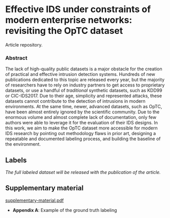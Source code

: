 # Effective IDS under constraints of modern enterprise networks: revisiting the OpTC dataset

Article repository.

### Abstract

The lack of high-quality public datasets is a major obstacle for the creation
of practical and effective intrusion detection systems.  Hundreds of new
publications dedicated to this topic are released every year, but the majority
of researchers have to rely on industry partners to get access to proprietary
datasets, or use a handful of _traditional_ synthetic datasets, such as KDD99
or CIC-IDS2017.  Due to their age, simplicity and represented attacks, these
datasets cannot contribute to the detection of intrusions in modern
environments.  At the same time, newer, advanced datasets, such as OpTC, have
been almost entirely ignored by the scientific community.  Due to the enormous
volume and almost complete lack of documentation, only few authors were able to
leverage it for the evaluation of their IDS designs.  In this work, we aim to
make the OpTC dataset more accessible for modern IDS research by pointing out
methodology flaws in prior art, designing a repeatable and documented labeling
process, and building the baseline of the environment.

## Labels

_The full labeled dataset will be released with the publication of the article._

## Supplementary material

[supplementary-material.pdf](/supplementary-material.pdf)

- **Appendix A**: Example of the ground truth labeling

